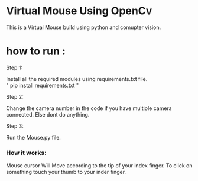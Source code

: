 # Virtual Mouse Using OpenCv

This is a Virtual Mouse build using python and comupter vision.

# how to run :

Step 1:

Install all the required modules using requirements.txt file.
<br>
" pip install requirements.txt "

Step 2:

Change the camera number in the code if you have multiple camera connected. Else dont do anything.

Step 3:

Run the Mouse.py file.

<h3><b>How it works:</b></h3>
Mouse cursor Will Move according to the tip of your index finger.
To click on something touch your thumb to your inder finger.
